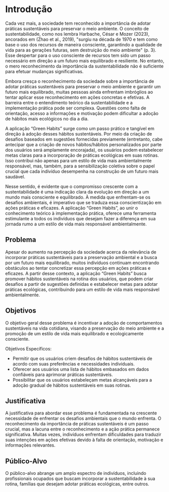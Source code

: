 # Introdução

Cada vez mais, a sociedade tem reconhecido a importância de adotar práticas sustentáveis para preservar o meio ambiente. O conceito de sustentabilidade, como nos lembra Harbache, César e Mozer (2023), ancorados em (Zhao et al., 2019), "surgiu na década de 1970 e tem como base o uso dos recursos de maneira consciente, garantindo a qualidade de vida para as gerações futuras, sem destruição do meio ambiente" (p. 3). Esse despertar para o uso consciente de recursos tem sido um passo necessário em direção a um futuro mais equilibrado e resiliente. No entanto, o mero reconhecimento da importância da sustentabilidade não é suficiente para efetuar mudanças significativas.

Embora cresça o reconhecimento da sociedade sobre a importância de adotar práticas sustentáveis para preservar o meio ambiente e garantir um futuro mais equilibrado, muitas pessoas ainda enfrentam imbróglios ao tentar aplicar esse reconhecimento em ações concretas e efetivas. A barreira entre o entendimento teórico da sustentabilidade e a implementação prática pode ser complexa. Questões como falta de orientação, acesso a informações e motivação podem dificultar a adoção de hábitos mais ecológicos no dia a dia.

A aplicação “Green Habits” surge como um passo prático e tangível em direção à adoção desses hábitos sustentáveis. Por meio da criação de desafios baseados em sugestões fornecidas previamente (entretanto, cabe antecipar que a criação de novos hábitos/hábitos personalizados por parte dos usuários será amplamente encorajada), os usuários podem estabelecer metas claras para a incorporação de práticas ecológicas em suas rotinas. Isso contribui não apenas para um estilo de vida mais ambientalmente responsável, mas, também, para a sensibilização coletiva sobre o papel crucial que cada indivíduo desempenha na construção de um futuro mais saudável.

Nesse sentido, é evidente que o compromisso crescente com a sustentabilidade é uma indicação clara da evolução em direção a um mundo mais consciente e equilibrado. À medida que enfrentam-se os desafios ambientais, é imperativo que se traduza essa conscientização em ações práticas e eficazes. A aplicação “Green Habits”, ao unir o conhecimento teórico à implementação prática, oferece uma ferramenta estimulante a todos os indivíduos que desejam fazer a diferença em sua jornada rumo a um estilo de vida mais responsável ambientalmente.


## Problema

Apesar do aumento na percepção da sociedade acerca da relevância de incorporar práticas sustentáveis para a preservação ambiental e a busca por um futuro mais equilibrado, muitos indivíduos continuam encontrando obstáculos ao tentar concretizar essa percepção em ações práticas e eficazes. A partir desse contexto, a aplicação “Green Habits” busca promover hábitos sustentáveis na rotina dos usuários, que podem criar desafios a partir de sugestões definidas e estabelecer metas para adotar práticas ecológicas, contribuindo para um estilo de vida mais responsável ambientalmente.


## Objetivos

O objetivo geral desse problema é incentivar a adoção de comportamentos sustentáveis na vida cotidiana, visando a preservação do meio ambiente e a promoção de um estilo de vida mais equilibrado e ecologicamente consciente.

Objetivos Específicos:

 - Permitir que os usuários criem desafios de hábitos sustentáveis de acordo com suas preferências e necessidades individuais.
- Oferecer aos usuários uma lista de hábitos embasados em dados confiáveis para aprimorar práticas sustentáveis.
- Possibilitar que os usuários estabeleçam metas alcançáveis para a adoção gradual de hábitos sustentáveis em suas rotinas.


## Justificativa

A justificativa para abordar esse problema é fundamentada na crescente necessidade de enfrentar os desafios ambientais que o mundo enfrenta. O reconhecimento da importância de práticas sustentáveis é um passo crucial, mas a lacuna entre o reconhecimento e a ação prática permanece significativa. Muitas vezes, indivíduos enfrentam dificuldades para traduzir suas intenções em ações efetivas devido à falta de orientação, motivação e informações relevantes.


## Público-Alvo

O público-alvo abrange um amplo espectro de indivíduos, incluindo profissionais ocupados que buscam incorporar a sustentabilidade à sua rotina, famílias que desejam adotar práticas ecológicas, entre outros.
